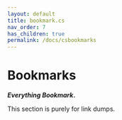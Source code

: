 ```yaml
---
layout: default
title: bookmark.cs
nav_order: 7
has_children: true
permalink: /docs/csbookmarks
---
```


# Bookmarks

__*Everything Bookmark*.__

This section is purely for link dumps.
